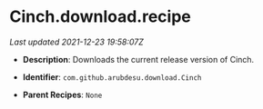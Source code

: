 # Cinch.download.recipe

_Last updated 2021-12-23 19:58:07Z_

- **Description**: Downloads the current release version of Cinch.

- **Identifier**: `com.github.arubdesu.download.Cinch`

- **Parent Recipes**: `None`